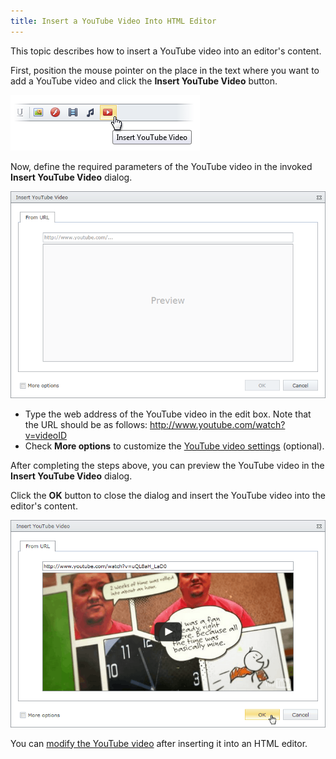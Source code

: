 ```yaml
---
title: Insert a YouTube Video Into HTML Editor
---
```

This topic describes how to insert a YouTube video into an editor's content.

First, position the mouse pointer on the place in the text where you want to add a YouTube video and click the **Insert YouTube Video** button.

![EUD_InsertYTVideo_Button](../../../images/Img25649.png)

Now, define the required parameters of the YouTube video in the invoked **Insert YouTube Video** dialog.

![EUD_InsertYTVideo_Dialog](../../../images/Img25652.png)
* Type the web address of the YouTube video in the edit box. Note that the URL should be as follows: http://www.youtube.com/watch?v=videoID
* Check **More options** to customize the [YouTube video settings](../../../../interface-elements-for-web/articles/html-editor/working-with-youtube-video/youtube-video-settings.md) (optional).

After completing the steps above, you can preview the YouTube video in the **Insert YouTube Video** dialog.

Click the **OK** button to close the dialog and insert the YouTube video into the editor's content.

![EUD_InsertYTVideo_Insert](../../../images/Img25659.png)

You can [modify the YouTube video](../../../../interface-elements-for-web/articles/html-editor/working-with-youtube-video/modify-youtube-video-settings-in-html-editor.md) after inserting it into an HTML editor.